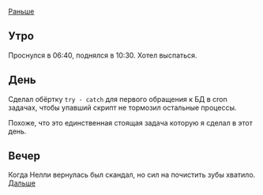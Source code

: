 [Раньше](2020.05.04.md)  
## Утро
Проснулся в 06:40, поднялся в 10:30. Хотел выспаться.
## День
Сделал обёртку `try - catch` для первого обращения к БД в cron задачах, чтобы упавший скрипт не тормозил остальные процессы.

Похоже, что это единственная стоящая задача которую я сделал в этот день.
## Вечер
Когда Нелли вернулась был скандал, но сил на почистить зубы хватило.
[Дальше](2020.05.06.md)